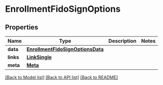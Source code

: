 # EnrollmentFidoSignOptions

## Properties
Name | Type | Description | Notes
------------ | ------------- | ------------- | -------------
**data** | [**EnrollmentFidoSignOptionsData**](EnrollmentFidoSignOptionsData.md) |  | 
**links** | [**LinkSingle**](LinkSingle.md) |  | 
**meta** | [**Meta**](Meta.md) |  | 

[[Back to Model list]](../README.md#documentation-for-models) [[Back to API list]](../README.md#documentation-for-api-endpoints) [[Back to README]](../README.md)

